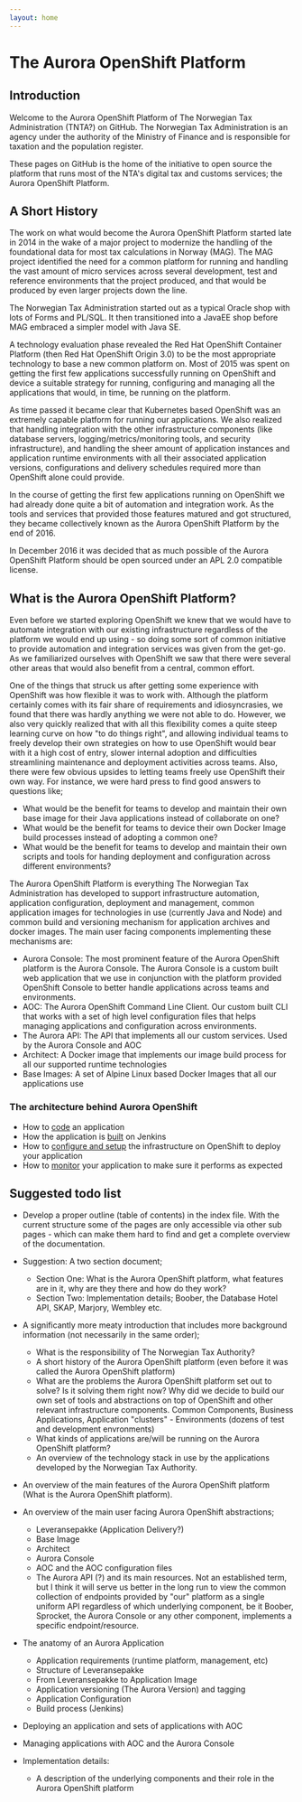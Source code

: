 ```yaml
---
layout: home
---
```


# The Aurora OpenShift Platform

## Introduction

Welcome to the Aurora OpenShift Platform of The Norwegian Tax Administration (TNTA?) on GitHub. The Norwegian Tax 
Administration is an agency under the authority of the Ministry of Finance and is responsible for taxation and the 
population register.

These pages on GitHub is the home of the initiative to open source the platform that runs most of the NTA's digital tax
and customs services; the Aurora OpenShift Platform.


## A Short History 

The work on what would become the Aurora OpenShift Platform started late in 2014 in the wake of a major project to 
modernize the handling of the foundational data for most tax calculations in Norway (MAG). The MAG project identified 
the need for a common platform for running and handling the vast amount of micro services across several development, 
test and reference environments that the project produced, and that would be produced by even larger projects down the 
line. 

The Norwegian Tax Administration started out as a typical Oracle shop with lots of Forms and PL/SQL. It then transitioned into a JavaEE shop before MAG embraced a simpler model with Java SE.

A technology evaluation phase revealed the Red Hat OpenShift Container Platform (then Red Hat OpenShift Origin 3.0) to
be the most appropriate technology to base a new common platform on. Most of 2015 was spent on getting the first few 
applications successfully running on OpenShift and device a suitable strategy for running, configuring and managing all 
the applications that would, in time, be running on the platform.

As time passed it became clear that Kubernetes based
OpenShift was an extremely capable platform for running our applications. We also realized that handling integration
with the other infrastructure components (like database servers, logging/metrics/monitoring tools, and security
infrastructure), and handling the sheer amount of application instances and application runtime environments with all
their associated application versions, configurations and delivery schedules required more than OpenShift alone could
provide.

In the course of getting the first few applications running on OpenShift we had already done quite a bit of
automation and integration work. As the tools and services that provided those features matured and got structured,
they became collectively known as the Aurora OpenShift Platform by the end of 2016.

In December 2016 it was decided that as much possible of the Aurora OpenShift Platform should be open sourced under
an APL 2.0 compatible license.


## What is the Aurora OpenShift Platform?

Even before we started exploring OpenShift we knew that we would have to automate integration with our existing
infrastructure regardless of the platform we would end up using - so doing some sort of common initiative to provide
automation and integration services was given from the get-go. As we familiarized ourselves with OpenShift we saw
that there were several other areas that would also benefit from a central, common effort.

One of the things that struck us after getting some experience with OpenShift was how flexible it was to work with.
Although the platform certainly comes with its fair share of requirements and idiosyncrasies, we found that there was 
hardly anything we were not able to do. However, we also very quickly realized that with all this flexibility comes a
quite steep learning curve on how "to do things right", and allowing individual teams to freely develop their
own strategies on how to use OpenShift would bear with it a high cost of entry, slower internal adoption and
difficulties streamlining maintenance and deployment activities across teams. Also, there were few obvious upsides to
letting teams freely use OpenShift their own way. For instance, we were hard press to find good answers to questions
like; 
 * What would be the benefit for teams to develop and maintain their own base image for their Java applications instead 
 of collaborate on one?
 * What would be the benefit for teams to device their own Docker Image build processes instead of adopting a common one?
 * What would be the benefit for teams to develop and maintain their own scripts and tools for handing deployment and 
 configuration across different environments?
 
The Aurora OpenShift Platform is everything The Norwegian Tax Administration has developed to support infrastructure
automation, application configuration, deployment and management, common application images for technologies in use
(currently Java and Node) and common build and versioning mechanism for application archives and docker images. The
main user facing components implementing these mechanisms are:

 * Aurora Console: The most prominent feature of the Aurora OpenShift platform is the Aurora Console. The Aurora Console is a custom
built web application that we use in conjunction with the platform provided OpenShift Console to better handle
applications across teams and environments.
 * AOC: The Aurora OpenShift Command Line Client. Our custom built CLI that works with a set of high level configuration
 files that helps managing applications and configuration across environments.
 * The Aurora API: The API that implements all our custom services. Used by the Aurora Console and AOC
 * Architect: A Docker image that implements our image build process for all our supported runtime technologies
 * Base Images: A set of Alpine Linux based Docker Images that all our applications use


### The architecture behind Aurora OpenShift

 * How to [code](coding.html) an application
 * How the application is [built](building.html) on Jenkins
 * How to [configure and setup](setup.html) the infrastructure on OpenShift to deploy your application
 * How to [monitor](monitoring.html) your application to make sure it performs as expected
 
 
## Suggested todo list

 * Develop a proper outline (table of contents) in the index file. With the current structure some of the pages are only accessible via other sub pages - which can make them hard to find and get a complete overview of the documentation.
 
 * Suggestion: A two section document;
   - Section One: What is the Aurora OpenShift platform, what features are in it, why are they there and how do they work?
   - Section Two: Implementation details; Boober, the Database Hotel API, SKAP, Marjory, Wembley etc.
 
 * A significantly more meaty introduction that includes more background information (not necessarily in the same order);
   - What is the responsibility of The Norwegian Tax Authority?
   - A short history of the Aurora OpenShift platform (even before it was called the Aurora OpenShift platform)
   - What are the problems the Aurora OpenShift platform set out to solve? Is it solving them right now? Why did we decide to build our own set of tools and abstractions on top of OpenShift and other relevant infrastructure components. Common Components, Business Applications, Application "clusters" - Environments (dozens of test and development envronments)
   - What kinds of applications are/will be running on the Aurora OpenShift platform?
   - An overview of the technology stack in use by the applications developed by the Norwegian Tax Authority.
 * An overview of the main features of the Aurora OpenShift platform (What is the Aurora OpenShift platform).
 * An overview of the main user facing Aurora OpenShift abstractions;
   - Leveransepakke (Application Delivery?)
   - Base Image
   - Architect
   - Aurora Console
   - AOC and the AOC configuration files
   - The Aurora API (?) and its main resources. Not an established term, but I think it will serve us better in the long run to view the common collection of endpoints provided by "our" platform as a single uniform API regardless of which underlying component, be it Boober, Sprocket, the Aurora Console or any other component, implements a specific endpoint/resource.
 * The anatomy of an Aurora Application
   - Application requirements (runtime platform, management, etc)
   - Structure of Leveransepakke
   - From Leveransepakke to Application Image
   - Application versioning (The Aurora Version) and tagging
   - Application Configuration
   - Build process (Jenkins)
 * Deploying an application and sets of applications with AOC
 * Managing applications with AOC and the Aurora Console
 
 * Implementation details:
   - A description of the underlying components and their role in the Aurora OpenShift platform

